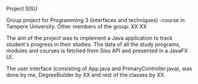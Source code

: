 Project SISU

Group project for Programming 3 (interfaces and techniques) -course in Tampere University. 
Other members of the group:
XX
XX

The aim of the project was to implement a Java application to track student's progress in their studies. 
The data of all the study programs, modules and courses is fetched from Sisu API and presented in a JavaFX UI. 


The user interface (consisting of App.java and PrimaryController.java),  was done by me, 
DegreeBuilder by XX and rest of the classes by XX.
